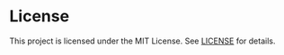 # License

This project is licensed under the MIT License. See [LICENSE](../LICENSE.md) for details.
